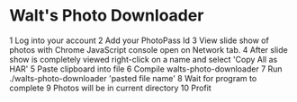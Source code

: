 # Walt's Photo Downloader

1 Log into your account
2 Add your PhotoPass Id
3 View slide show of photos with Chrome JavaScript console open on Network tab.
4 After slide show is completely viewed right-click on a name and select 'Copy All as HAR'
5 Paste clipboard into file
6 Compile walts-photo-downloader
7 Run ./walts-photo-downloader 'pasted file name'
8 Wait for program to complete
9 Photos will be in current directory
10 Profit
 